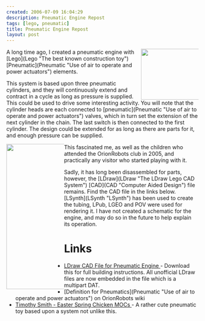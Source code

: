 ```yaml
---
created: 2006-07-09 16:04:29
description: Pneumatic Engine Repost
tags: [lego, pneumatic]
title: Pneumatic Engine Repost
layout: post
---
```

 <div style=" width: 30%; float: right;">
  <img height="133" src="/image385" width="245"/>
 </div>
 <p>
  A long time ago, I created a pneumatic engine with
  [Lego](Lego "The best known construction toy")
  [Pneumatic](Pneumatic "Use of air to operate and power actuators")
  elements.</p>
 <p>
  This system is based upon three pneumatic cylinders, and they will continuously extend and contract in a cycle as long as pressure is supplied. This could be used to drive some interesting activity. You will note that the cylinder heads are each connected to
  [pneumatic](Pneumatic "Use of air to operate and power actuators")
  valves, which in turn set the extension of the next cylinder in the chain. The last switch is then connected to the first cylinder. The design could be extended for as long as there are parts for it, and enough pressure can be supplied.
 </p>
 <div style=" width: 30%; float: left;">
  <img height="380" src="/image386" width="580"/>
 </div>
 <p>
  This fascinated me, as well as the children who attended the OrionRobots club in 2005, and practically any visitor who started playing with it.
 </p>
 <p>
  Sadly, it has long been disassembled for parts, however, the
  [LDraw](LDraw "The LDraw Lego CAD System")
  [CAD](CAD "Computer Aided Design")
  file remains. Find the CAD file in the links below.
  [LSynth](LSynth "LSynth")
  has been used to create the tubing, LPub, LGEO and POV were used for rendering it. I have not created a schematic for the engine, and may do so in the future to help explain its operation.
 </p>
 <h1 class="showhide_heading" id="Links">
  Links
 </h1>
 <ul>
  <li>
   <a href="http://orionrobots.co.uk/tiki-download_file.php?fileId=5" >
    LDraw CAD File for Pneumatic Engine
   </a>
   - Download this for full building instructions. All unofficial LDraw files are now embedded in the file which is a multipart DAT.
  </li>
  <li>
   [Definition for Pneumatics](Pneumatic "Use of air to operate and power actuators")
   on OrionRobots wiki
  </li>
  <li>
   <a href="http://www.maj.com/cgi-bin/gallery.cgi?f=109611" >
    Timothy Smith - Easter Spring Chicken MOCs
   </a>
   - A rather cute pneumatic toy based upon a system not unlike this.
  </li>
 </ul>
